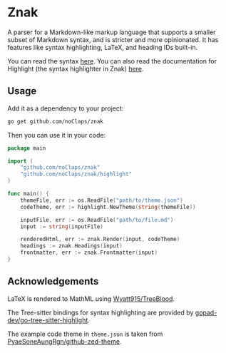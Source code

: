 # Znak

A parser for a Markdown-like markup language that supports a smaller subset of Markdown syntax, and is stricter and more opinionated. It has features like syntax highlighting, LaTeX, and heading IDs built-in.

You can read the syntax [here](./syntax.md). You can also read the documentation for Highlight (the syntax highlighter in Znak) [here](./highlight.md).

## Usage

Add it as a dependency to your project:

```sh
go get github.com/noClaps/znak
```

Then you can use it in your code:

```go
package main

import (
	"github.com/noClaps/znak"
	"github.com/noClaps/znak/highlight"
)

func main() {
	themeFile, err := os.ReadFile("path/to/theme.json")
	codeTheme, err := highlight.NewTheme(string(themeFile))

	inputFile, err := os.ReadFile("path/to/file.md")
	input := string(inputFile)

	renderedHtml, err := znak.Render(input, codeTheme)
	headings := znak.Headings(input)
	frontmatter, err := znak.Frontmatter(input)
}
```

## Acknowledgements

LaTeX is rendered to MathML using [Wyatt915/TreeBlood](https://github.com/Wyatt915/treeblood).

The Tree-sitter bindings for syntax highlighting are provided by [gopad-dev/go-tree-sitter-highlight](https://github.com/gopad-dev/go-tree-sitter-highlight).

The example code theme in `theme.json` is taken from [PyaeSoneAungRgn/github-zed-theme](https://github.com/PyaeSoneAungRgn/github-zed-theme).
